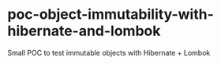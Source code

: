 # poc-object-immutability-with-hibernate-and-lombok
Small POC to test immutable objects with Hibernate + Lombok
